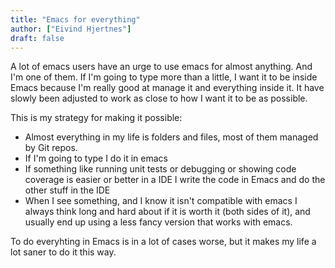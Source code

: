 ```yaml
---
title: "Emacs for everything"
author: ["Eivind Hjertnes"]
draft: false
---
```


A lot of emacs users have an urge to use emacs for almost anything. And I'm one of them. If I'm going to type more than a little, I want it to be inside Emacs because I'm really good at manage it and everything inside it. It have slowly been adjusted to work as close to how I want it to be as possible.

This is my strategy for making it possible:

-   Almost everything in my life is folders and files, most of them managed by Git repos.
-   If I'm going to type I do it in emacs
-   If something like running unit tests or debugging or showing code coverage is easier or better in a IDE I write the code in Emacs and do the other stuff in the IDE
-   When I see something, and I know it isn't compatible with emacs I always think long and hard about if it is worth it (both sides of it), and usually end up using a less fancy version that works with emacs.

To do everyhting in Emacs is in a lot of cases worse, but it makes my life a lot saner to do it this way.
